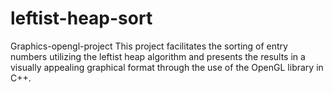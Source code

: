 # leftist-heap-sort
Graphics-opengl-project
This project facilitates the sorting of entry numbers utilizing the leftist heap algorithm and presents the results in a visually appealing graphical format through the use of the OpenGL library in C++.
